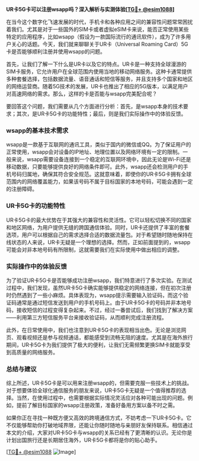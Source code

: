 **UR卡5G卡可以注册wsapp吗？深入解析与实测体验[[TG💪+ @esim1088](https://t.me/s/esim1088)]**

在当今这个数字化飞速发展的时代，手机卡和各种应用之间的兼容性问题常常困扰着我们。尤其是对于一些国外的SIM卡或者虚拟eSIM卡来说，能否正常使用某些特定的应用程序，比如wsapp（假设为一款国际流行的通讯软件），成为了许多用户关心的话题。今天，我们就来聊聊关于UR卡（Universal Roaming Card）5G卡是否能够顺利注册并使用wsapp的问题。

首先，让我们了解一下什么是UR卡以及它的特点。UR卡是一种支持全球漫游的SIM卡服务，它允许用户在全球范围内使用当地的移动网络服务。这种卡通常提供多种套餐选择，包括数据流量、语音通话和短信等服务，并且支持多个国家和地区的网络运营商。随着5G技术的发展，UR卡也推出了相应的5G版本，以满足用户对高速网络的需求。那么，这样的卡是否能与wsapp完美配合呢？

要回答这个问题，我们需要从几个方面进行分析：首先，是wsapp本身的技术要求；其次，是UR卡5G卡的功能特性；最后，则是我们实际操作中的体验反馈。

### wsapp的基本技术需求

wsapp是一款基于互联网的通讯工具，类似于国内的微信或QQ。为了保证用户的正常使用，wsapp会对设备的IP地址、地理位置以及网络环境有一定的限制。一般来说，wsapp需要设备连接到一个稳定的互联网环境中，因此无论是Wi-Fi还是移动数据，只要能够提供良好的网络条件即可。此外，wsapp还会检测用户的手机号码归属地，确保其符合安全规范。这就意味着，即使你的UR卡5G卡拥有全球范围内的网络覆盖能力，如果该号码不属于目标国家的本地号码，可能会遇到一定的注册障碍。

### UR卡5G卡的功能特性

UR卡5G卡的最大优势在于其强大的兼容性和灵活性。它可以轻松切换不同的国家和地区网络，为用户提供无缝的跨国通信体验。同时，UR卡还提供了丰富的套餐选项，用户可以根据自己的需求选择合适的数据流量包。对于希望随时随地保持在线状态的人来说，UR卡无疑是一个理想的选择。然而，正如前面提到的，wsapp可能会对非本地号码有所限制，这就需要我们在实际使用中做出相应的调整。

### 实际操作中的体验反馈

为了验证UR卡5G卡是否能够成功注册wsapp，我们特意进行了多次实验。在测试过程中，我们发现，虽然UR卡5G卡确实能够提供稳定的网络连接，但在初次注册时仍然遇到了一些小麻烦。具体表现为，wsapp提示需要输入验证码，而这个验证码通常是通过短信发送到用户的手机号码上。由于UR卡5G卡的号码并非本地号码，接收短信的过程变得复杂起来。不过，经过一番尝试后，我们找到了解决方案——利用第三方短信服务平台来接收验证码，从而顺利完成注册流程。

此外，在日常使用中，我们也注意到UR卡5G卡的表现相当出色。无论是浏览网页、观看视频还是参与视频通话，都能感受到流畅无阻的速度。尤其是在海外旅行期间，UR卡5G卡为我们提供了极大的便利，让我们无需频繁更换SIM卡就能享受到高质量的网络服务。

### 总结与建议

综上所述，UR卡5G卡是可以用来注册wsapp的，但需要克服一些技术上的挑战。对于想要体验全球化通信服务的朋友来说，UR卡5G卡无疑是一个值得推荐的选择。当然，在使用过程中，也需要根据实际情况灵活应对各种可能出现的问题。例如，提前了解目标国家的wsapp注册政策，准备好备用方案以备不时之需。

如果你正在寻找一种既方便又高效的跨境通信方式，不妨考虑一下UR卡5G卡。它不仅能够帮助你打破地域界限，还能让你随时随地与亲朋好友保持联系。相信通过本文的介绍，大家对UR卡5G卡与wsapp的关系已经有了更清晰的认识。无论你是计划出国旅行还是长期居住海外，UR卡5G卡都将是你的贴心助手。

[[TG💪+ @esim1088](https://t.me/s/esim1088) ![Image](https://i.postimg.cc/4NQfJmqS/Snipaste-2025-05-13-00-14-12.png)]